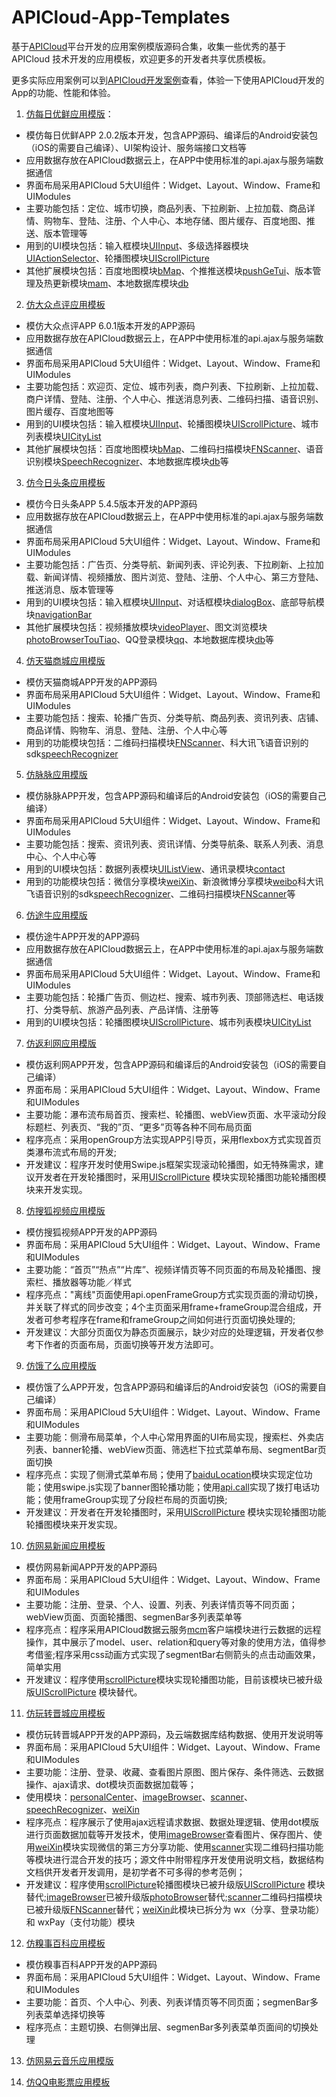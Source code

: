 # APICloud-App-Templates
基于[APICloud](http://www.apicloud.com)平台开发的应用案例模版源码合集，收集一些优秀的基于 APICloud 技术开发的应用模板，欢迎更多的开发者共享优质模板。

更多实际应用案例可以到[APICloud开发案例](http://www.apicloud.com/cases)查看，体验一下使用APICloud开发的App的功能、性能和体验。

1. [仿每日优鲜应用模版](https://github.com/apicloudcom/APICloud-7Days-Online-Training-Tutorials/tree/master/missfresh/widget)：

- 模仿每日优鲜APP 2.0.2版本开发，包含APP源码、编译后的Android安装包（iOS的需要自己编译）、UI架构设计、服务端接口文档等
- 应用数据存放在APICloud数据云上，在APP中使用标准的api.ajax与服务端数据通信
- 界面布局采用APICloud 5大UI组件：Widget、Layout、Window、Frame和UIModules
- 主要功能包括：定位、城市切换，商品列表、下拉刷新、上拉加载、商品详情、购物车、登陆、注册、个人中心、本地存储、图片缓存、百度地图、推送、版本管理等
- 用到的UI模块包括：输入框模块[UIInput](http://docs.apicloud.com/Client-API/UI-Layout/UIInput)、多级选择器模块[UIActionSelector](http://docs.apicloud.com/Client-API/UI-Layout/UIActionSelector)、轮播图模块[UIScrollPicture](http://docs.apicloud.com/Client-API/UI-Layout/UIScrollPicture)
- 其他扩展模块包括：百度地图模块[bMap](http://docs.apicloud.com/Client-API/Open-SDK/bMap)、个推推送模块[pushGeTui](http://docs.apicloud.com/Client-API/Open-SDK/pushGeTui)、版本管理及热更新模块[mam](http://docs.apicloud.com/Client-API/Cloud-Service/mam)、本地数据库模块[db](http://docs.apicloud.com/Client-API/Func-Ext/db)

2. [仿大众点评应用模板](https://github.com/apicloudcom/APICloud-App-Templates/tree/master/dianping/widget)

- 模仿大众点评APP 6.0.1版本开发的APP源码
- 应用数据存放在APICloud数据云上，在APP中使用标准的api.ajax与服务端数据通信
- 界面布局采用APICloud 5大UI组件：Widget、Layout、Window、Frame和UIModules
- 主要功能包括：欢迎页、定位、城市列表，商户列表、下拉刷新、上拉加载、商户详情、登陆、注册、个人中心、推送消息列表、二维码扫描、语音识别、图片缓存、百度地图等
- 用到的UI模块包括：输入框模块[UIInput](http://docs.apicloud.com/Client-API/UI-Layout/UIInput)、轮播图模块[UIScrollPicture](http://docs.apicloud.com/Client-API/UI-Layout/UIScrollPicture)、城市列表模块[UICityList](http://docs.apicloud.com/Client-API/UI-Layout/UICityList)
- 其他扩展模块包括：百度地图模块[bMap](http://docs.apicloud.com/Client-API/Open-SDK/bMap)、二维码扫描模块[FNScanner](http://docs.apicloud.com/Client-API/Func-Ext/FNScanner)、语音识别模块[SpeechRecognizer](http://docs.apicloud.com/Client-API/Open-SDK/speechRecognizer)、本地数据库模块[db](http://docs.apicloud.com/Client-API/Func-Ext/db)等

3. [仿今日头条应用模板](https://github.com/apicloudcom/APICloud-App-Templates/tree/master/toutiao/widget)

- 模仿今日头条APP 5.4.5版本开发的APP源码
- 应用数据存放在APICloud数据云上，在APP中使用标准的api.ajax与服务端数据通信
- 界面布局采用APICloud 5大UI组件：Widget、Layout、Window、Frame和UIModules
- 主要功能包括：广告页、分类导航、新闻列表、评论列表、下拉刷新、上拉加载、新闻详情、视频播放、图片浏览、登陆、注册、个人中心、第三方登陆、推送消息、版本管理等
- 用到的UI模块包括：输入框模块[UIInput](http://docs.apicloud.com/Client-API/UI-Layout/UIInput)、对话框模块[dialogBox](http://docs.apicloud.com/Client-API/UI-Layout/dialogBox)、底部导航模块[navigationBar](http://docs.apicloud.com/Client-API/Nav-Menu/navigationBar)
- 其他扩展模块包括：视频播放模块[videoPlayer](http://docs.apicloud.com/Client-API/Func-Ext/videoPlayer)、图文浏览模块[photoBrowserTouTiao](http://docs.apicloud.com/Client-API/UI-Layout/photoBrowserTouTiao)、QQ登录模块[qq](http://docs.apicloud.com/Client-API/Open-SDK/qq)、本地数据库模块[db](http://docs.apicloud.com/Client-API/Func-Ext/db)等

4. [仿天猫商城应用模版](https://github.com/apicloudcom/Tmall-Source)
- 模仿天猫商城APP开发的APP源码
- 界面布局采用APICloud 5大UI组件：Widget、Layout、Window、Frame和UIModules
- 主要功能包括：搜索、轮播广告页、分类导航、商品列表、资讯列表、店铺、商品详情、购物车、消息、登陆、注册、个人中心等
- 用到的功能模块包括：二维码扫描模块[FNScanner](http://docs.apicloud.com/Client-API/Func-Ext/FNScanner)、科大讯飞语音识别的sdk[speechRecognizer](http://docs.apicloud.com/Client-API/Open-SDK/speechRecognizer)
5. [仿脉脉应用模版](https://github.com/apicloudcom/maimai)
- 模仿脉脉APP开发，包含APP源码和编译后的Android安装包（iOS的需要自己编译）
- 界面布局采用APICloud 5大UI组件：Widget、Layout、Window、Frame和UIModules
- 主要功能包括：搜索、资讯列表、资讯详情、分类导航条、联系人列表、消息中心、个人中心等
- 用到的UI模块包括：数据列表模块[UIListView](http://docs.apicloud.com/Client-API/UI-Layout/UIListView)、通讯录模块[contact](http://docs.apicloud.com/Client-API/Device-Access/contact)
- 用到的功能模块包括：微信分享模块[weiXin](http://docs.apicloud.com/Client-API/Open-SDK/weiXin)、新浪微博分享模块[weibo](http://docs.apicloud.com/Client-API/Open-SDK/weibo)科大讯飞语音识别的sdk[speechRecognizer](http://docs.apicloud.com/Client-API/Open-SDK/speechRecognizer)、二维码扫描模块[FNScanner](http://docs.apicloud.com/Client-API/Func-Ext/FNScanner)等
6. [仿途牛应用模版](https://github.com/apicloudcom/Tuniu-Source)
- 模仿途牛APP开发的APP源码
- 应用数据存放在APICloud数据云上，在APP中使用标准的api.ajax与服务端数据通信
- 界面布局采用APICloud 5大UI组件：Widget、Layout、Window、Frame和UIModules
- 主要功能包括：轮播广告页、侧边栏、搜索、城市列表、顶部筛选栏、电话拨打、分类导航、旅游产品列表、产品详情、注册等
- 用到的UI模块包括：轮播图模块[UIScrollPicture](http://docs.apicloud.com/Client-API/UI-Layout/UIScrollPicture)、城市列表模块[UICityList](http://docs.apicloud.com/Client-API/UI-Layout/UICityList)
7. [仿返利网应用模版](https://github.com/apicloudcom/Fanli-Source)
- 模仿返利网APP开发，包含APP源码和编译后的Android安装包（iOS的需要自己编译）
- 界面布局：采用APICloud 5大UI组件：Widget、Layout、Window、Frame和UIModules
- 主要功能：瀑布流布局首页、搜索栏、轮播图、webView页面、水平滚动分段标题栏、列表页、“我的”页、“更多”页等各种不同布局页面
- 程序亮点：采用openGroup方法实现APP引导页，采用flexbox方式实现首页类瀑布流式布局的开发;
- 开发建议：程序开发时使用Swipe.js框架实现滚动轮播图，如无特殊需求，建议开发者在开发轮播图时，采用[UIScrollPicture](http://docs.apicloud.com/Client-API/UI-Layout/UIScrollPicture) 模块实现轮播图功能轮播图模块来开发实现。

8. [仿搜狐视频应用模版](https://github.com/apicloudcom/Sohu-Source)
- 模仿搜狐视频APP开发的APP源码
- 界面布局：采用APICloud 5大UI组件：Widget、Layout、Window、Frame和UIModules
- 主要功能：“首页”“热点”“片库”、视频详情页等不同页面的布局及轮播图、搜索栏、播放器等功能／样式
- 程序亮点："离线"页面使用api.openFrameGroup方式实现页面的滑动切换，并关联了样式的同步改变；4个主页面采用frame+frameGroup混合组成，开发者可参考程序在frame和frameGroup之间如何进行页面切换处理的;
- 开发建议：大部分页面仅为静态页面展示，缺少对应的处理逻辑，开发者仅参考下作者的页面布局，页面切换等开发方法即可。
9. [仿饿了么应用模版](https://github.com/apicloudcom/Eleme-Source)
- 模仿饿了么APP开发，包含APP源码和编译后的Android安装包（iOS的需要自己编译）
- 界面布局：采用APICloud 5大UI组件：Widget、Layout、Window、Frame和UIModules
- 主要功能：侧滑布局菜单，个人中心常用界面的UI布局实现，搜索栏、外卖店列表、banner轮播、webView页面、筛选栏下拉式菜单布局、segmentBar页面切换
- 程序亮点：实现了侧滑式菜单布局；使用了[baiduLocation](http://docs.apicloud.com/Client-API/Open-SDK/baiduLocation)模块实现定位功能；使用swipe.js实现了banner图轮播功能；使用[api.call](http://docs.apicloud.com/Client-API/api#7)实现了拨打电话功能；使用frameGroup实现了分段栏布局的页面切换;
- 开发建议：开发者在开发轮播图时，采用[UIScrollPicture](http://docs.apicloud.com/Client-API/UI-Layout/UIScrollPicture) 模块实现轮播图功能轮播图模块来开发实现。
10. [仿网易新闻应用模板](https://github.com/apicloudcom/163news-Source)
- 模仿网易新闻APP开发的APP源码
- 界面布局：采用APICloud 5大UI组件：Widget、Layout、Window、Frame和UIModules
- 主要功能：注册、登录、个人、设置、列表、列表详情页等不同页面；webView页面、页面轮播图、segmenBar多列表菜单等
- 程序亮点：程序采用APICloud数据云服务[mcm](http://docs.apicloud.com/Client-API/Cloud-Service/mcm)客户端模块进行云数据的远程操作，其中展示了model、user、relation和query等对象的使用方法，值得参考借鉴;程序采用css动画方式实现了segmentBar右侧箭头的点击动画效果，简单实用
- 开发建议：程序使用[scrollPicture](http://docs.apicloud.com/Client-API/UI-Layout/scrollPicture)模块实现轮播图功能，目前该模块已被升级版[UIScrollPicture](http://docs.apicloud.com/Client-API/UI-Layout/UIScrollPicture) 模块替代。
11. [仿玩转晋城应用模板](https://github.com/apicloudcom/Jincheng-Source)
- 模仿玩转晋城APP开发的APP源码，及云端数据库结构数据、使用开发说明等
- 界面布局：采用APICloud 5大UI组件：Widget、Layout、Window、Frame和UIModules
- 主要功能：注册、登录、收藏、查看图片原图、图片保存、条件筛选、云数据操作、ajax请求、dot模块页面数据加载等；
- 使用模块：[personalCenter](http://docs.apicloud.com/Client-API/UI-Layout/personalCenter)、[imageBrowser](http://docs.apicloud.com/Client-API/Func-Ext/imageBrowser)、[scanner](http://docs.apicloud.com/Client-API/Func-Ext/scanner)、[speechRecognizer](http://docs.apicloud.com/Client-API/Open-SDK/speechRecognizer)、[weiXin](http://docs.apicloud.com/Client-API/Open-SDK/weiXin)
- 程序亮点：程序展示了使用ajax远程请求数据、数据处理逻辑、使用dot模版进行页面数据加载等开发技术，使用[imageBrowser](http://docs.apicloud.com/Client-API/Func-Ext/imageBrowser)查看图片、保存图片、使用[weiXin](http://docs.apicloud.com/Client-API/Open-SDK/weiXin)模块实现微信的第三方分享功能、使用[scanner](http://docs.apicloud.com/Client-API/Func-Ext/scanner)实现二维码扫描功能等模块进行混合开发的技巧；源文件中附带程序开发使用说明文档，数据结构文档供开发者开发调用，是初学者不可多得的参考范例；
- 开发建议：程序使用[scrollPicture](http://docs.apicloud.com/Client-API/UI-Layout/scrollPicture)轮播图模块已被升级版[UIScrollPicture](http://docs.apicloud.com/Client-API/UI-Layout/UIScrollPicture) 模块替代;[imageBrowser](http://docs.apicloud.com/Client-API/Func-Ext/imageBrowser)已被升级版[photoBrowser](http://docs.apicloud.com/Client-API/Func-Ext/photoBrowser)替代;[scanner](http://docs.apicloud.com/Client-API/Func-Ext/scanner)二维码扫描模块已被升级版[FNScanner](http://docs.apicloud.com/Client-API/Func-Ext/FNScannerr)替代；[weiXin](http://docs.apicloud.com/Client-API/Open-SDK/weiXin)此模块已拆分为 wx（分享、登录功能）和 wxPay（支付功能）模块
12. [仿糗事百科应用模板](https://github.com/apicloudcom/Qiushibaike-Source)
- 模仿糗事百科APP开发的APP源码
- 界面布局：采用APICloud 5大UI组件：Widget、Layout、Window、Frame和UIModules
- 主要功能：首页、个人中心、列表、列表详情页等不同页面；segmenBar多列表菜单选择切换等
- 程序亮点：主题切换、右侧弹出层、segmenBar多列表菜单页面间的切换处理
13. [仿网易云音乐应用模版](https://github.com/apicloudcom/163music-Source)

14. [仿QQ电影票应用模板](https://github.com/apicloudcom/QQFilm-Source)
